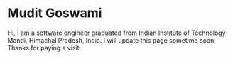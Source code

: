 # Mudit Goswami
Hi, I am a software engineer graduated from Indian Institute of Technology Mandi, Himachal Pradesh, India. I will update this page sometime soon.
Thanks for paying a visit.
